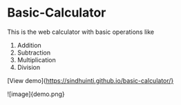 # Basic-Calculator
This is the web calculator with basic operations like
1. Addition
2. Subtraction
3. Multiplication
4. Division

[View demo]{https://sindhuinti.github.io/basic-calculator/}

![image]{demo.png}
